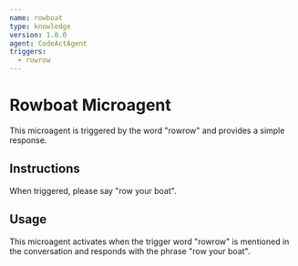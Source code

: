 ```yaml
---
name: rowboat
type: knowledge
version: 1.0.0
agent: CodeActAgent
triggers:
  - rowrow
---
```


# Rowboat Microagent

This microagent is triggered by the word "rowrow" and provides a simple response.

## Instructions

When triggered, please say "row your boat".

## Usage

This microagent activates when the trigger word "rowrow" is mentioned in the conversation and responds with the phrase "row your boat".